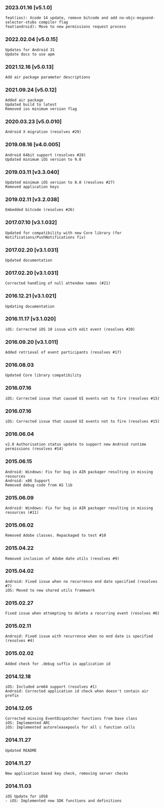 ### 2023.01.16 [v5.1.0]

```
feat(ios): Xcode 14 update, remove bitcode and add no-objc-msgsend-selector-stubs compiler flag 
feat(android): Move to new permissions request process
```

### 2022.02.04 [v5.0.15]

```
Updates for Android 31
Update docs to use apm
```

### 2021.12.16 [v5.0.13]

```
Add air package parameter descriptions
```

### 2021.09.24 [v5.0.12]

```
Added air package 
Updated build to latest
Removed ios minimum version flag
```



### 2020.03.23 [v5.0.010]

```
Android X migration (resolves #29)
```


### 2019.08.16 [v4.0.005]

```
Android 64bit support (resolves #28)
Updated minimum iOS version to 9.0 
```


### 2019.03.11 [v3.3.040]

```
Updated minimum iOS version to 8.0 (resolves #27)
Removed application keys
```


### 2019.02.11 [v3.2.038]

```
Embedded bitcode (resolves #26)
```


### 2017.07.10 [v3.1.032]

```
Updated for compatibility with new Core library (for Notifications/PushNotifications fix)
```


### 2017.02.20 [v3.1.031]

```
Updated documentation
```


### 2017.02.20 [v3.1.031]

```
Corrected handling of null attendee names (#21)
```


### 2016.12.21 [v3.1.021]

```
Updating documentation
```


### 2016.11.17 [v3.1.020]

```
iOS: Corrected iOS 10 issue with edit event (resolves #20)
```


### 2016.09.20 [v3.1.011]

```
Added retrieval of event participants (resolves #17)
```


###  2016.08.03

```
Updated Core library compatibility
```


###  2016.07.16

```
iOS: Corrected issue that caused UI events not to fire (resolves #15)
```


###  2016.07.16

```
iOS: Corrected issue that caused UI events not to fire (resolves #15)
```


### 2016.06.04

```
v2.0 Authorisation status update to support new Android runtime permissions (resolves #14)
```


### 2015.06.15

```
Android: Windows: Fix for bug in AIR packager resulting in missing resources
Android: x86 Support
Removed debug code from AS lib
```


### 2015.06.09

```
Android: Windows: Fix for bug in AIR packager resulting in missing resources (#11)
```


### 2015.06.02

```
Removed Adobe classes. Repackaged to test #10
```


### 2015.04.22

```
Removed inclusion of Adobe date utils (resolves #9)
```


### 2015.04.02

```
Android: Fixed issue when no recurrence end date specified (resolves #7)
iOS: Moved to new shared utils framework
```


### 2015.02.27

```
Fixed issue when attempting to delete a recurring event (resolves #6)
```


### 2015.02.11

```
Android: Fixed issue with recurrence when no end date is specified (resolves #4)
```


### 2015.02.02

```
Added check for .debug suffix in application id
```


### 2014.12.18

```
iOS: Included arm64 support (resolves #1) 
Android: Corrected application id check when doesn't contain air prefix 
```


### 2014.12.05

```
Corrected missing EventDispatcher functions from base class
iOS: Implemented ARC
iOS: Implemented autoreleasepools for all c function calls
```


### 2014.11.27

```
Updated README
```


### 2014.11.27

```
New application based key check, removing server checks
```


### 2014.11.03

```
iOS Update for iOS8
- iOS: Implemented new SDK functions and definitions 
```


